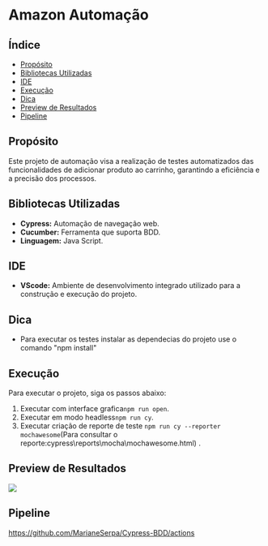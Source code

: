 # Amazon Automação

## Índice
- [Propósito](#propósito)
- [Bibliotecas Utilizadas](#bibliotecas-utilizadas)
- [IDE](#ide)
- [Execução](#execução)
- [Dica](#dica)
- [Preview de Resultados](#preview-de-resultados)
- [Pipeline](#pipeline)

## Propósito
Este projeto de automação visa a realização de testes automatizados das funcionalidades de adicionar produto ao carrinho, garantindo a eficiência e a precisão dos processos.


## Bibliotecas Utilizadas
- **Cypress:** Automação de navegação web.
- **Cucumber:** Ferramenta que suporta BDD.
- **Linguagem:** Java Script.

## IDE
- **VScode:** Ambiente de desenvolvimento integrado utilizado para a construção e execução do projeto.

## Dica

- Para executar os testes instalar as dependecias do projeto use o comando "npm install"


## Execução
Para executar o projeto, siga os passos abaixo:
1.  Executar com interface grafica`npm run open`.
2. Executar em modo headless`npm run cy`.
3. Executar criação de reporte de teste `npm run cy --reporter mochawesome`(Para consultar o reporte:cypress\reports\mocha\mochawesome.html) .


## Preview de Resultados

![](https://github.com/MarianeSerpa/Selenium-Java/blob/master/sucesso.gif)

## Pipeline
<https://github.com/MarianeSerpa/Cypress-BDD/actions> 

